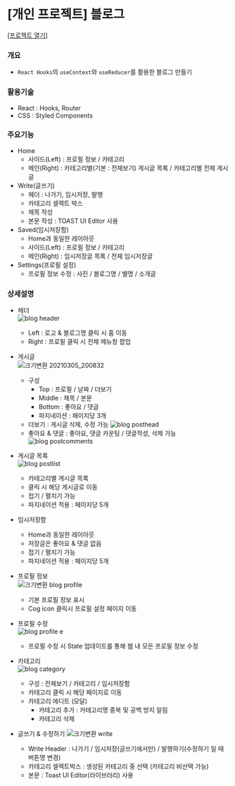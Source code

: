 # [개인 프로젝트] 블로그
[[프로젝트 열기]](http://Yuyeol.github.io/blog-react)
### 개요
* `React Hooks`의 `useContext`와 `useReducer`를 활용한 블로그 만들기
  

### 활용기술
* React : Hooks, Router
* CSS : Styled Components


### 주요기능 
* Home
  - 사이드(Left) : 프로필 정보 / 카테고리
  - 메인(Right) : 카테고리별(기본 : 전체보기) 게시글 목록 / 카테고리별 전체 게시글
* Write(글쓰기)
  - 헤더 : 나가기, 임시저장, 발행
  - 카테고리 셀렉트 박스
  - 제목 작성
  - 본문 작성 : TOAST UI Editor 사용
* Saved(임시저장함)
  - Home과 동일한 레이아웃
  - 사이드(Left) : 프로필 정보 / 카테고리
  - 메인(Right) : 임시저장글 목록 / 전체 임시저장글
* Settings(프로필 설정)
  - 프로필 정보 수정 : 사진 / 블로그명 / 별명 / 소개글


### 상세설명

* 헤더  
![blog header](https://user-images.githubusercontent.com/52055504/110081008-a16de180-7dce-11eb-81bf-fc00c27a99e2.gif)
  - Left : 로고 & 블로그명 클릭 시 홈 이동
  - Right : 프로필 클릭 시 전체 메뉴창 팝업 
  
* 게시글  
![크기변환 20210305_200832](https://user-images.githubusercontent.com/52055504/110107779-b22e4f80-7dee-11eb-8eb7-ca9cfde8dec7.png)
  - 구성
    - Top : 프로필 / 날짜 / 더보기
    - Middle : 제목 / 본문
    - Bottom : 좋아요 / 댓글
    - 파지네이션 : 페이지당 3개
  - 더보기 : 게시글 삭제, 수정 가능
  ![blog posthead](https://user-images.githubusercontent.com/52055504/110108473-95464c00-7def-11eb-948d-e66b3ce72579.gif)
  - 좋아요 & 댓글 : 좋아요, 댓글 카운팅 / 댓글작성, 삭제 가능
  ![blog postcomments](https://user-images.githubusercontent.com/52055504/110109319-988e0780-7df0-11eb-89a7-0e399d067b42.gif)

* 게시글 목록  
![blog postlist](https://user-images.githubusercontent.com/52055504/110111717-1b649180-7df4-11eb-9ffd-eb345717de7b.gif)
  - 카테고리별 게시글 목록
  - 클릭 시 해당 게시글로 이동
  - 접기 / 펼치기 가능
  - 파지네이션 적용 : 페이지당 5개

* 임시저장함
  - Home과 동일한 레이아웃
  - 저장글은 좋아요 & 댓글 없음
  - 접기 / 펼치기 가능
  - 파지네이션 적용 : 페이지당 5개



* 프로필 정보  
![크기변환 blog profile](https://user-images.githubusercontent.com/52055504/110084035-d11ee880-7dd2-11eb-9c9a-90ebcd306c7f.png)
  - 기본 프로필 정보 표시
  - Cog icon 클릭시 프로필 설정 페이지 이동
  
* 프로필 수정  
![blog profile e](https://user-images.githubusercontent.com/52055504/110087901-93708e80-7dd7-11eb-876d-1265feba7d96.gif)
  - 프로필 수정 시 State 업데이트를 통해 웹 내 모든 프로필 정보 수정

* 카테고리  
![blog category](https://user-images.githubusercontent.com/52055504/110088977-e8f96b00-7dd8-11eb-840d-6118590f78a9.gif)
  - 구성 : 전체보기 / 카테고리 / 임시저장함
  - 카테고리 클릭 시 해당 페이지로 이동
  - 카테고리 에디트 (모달)
    - 카테고리 추가 : 카테고리명 중복 및 공백 방지 알림
    - 카테고리 삭제

* 글쓰기 & 수정하기
![크기변환 write](https://user-images.githubusercontent.com/52055504/110090913-3080f680-7ddb-11eb-858a-2c774a77a9d2.png)
  - Write Header : 나가기 / 임시저장(글쓰기에서만) / 발행하기(수정하기 일 때 버튼명 변경)
  - 카테고리 셀렉트박스 : 생성된 카테고리 중 선택 (카테고리 비선택 가능)
  - 본문 : Toast UI Editor(라이브러리) 사용
  